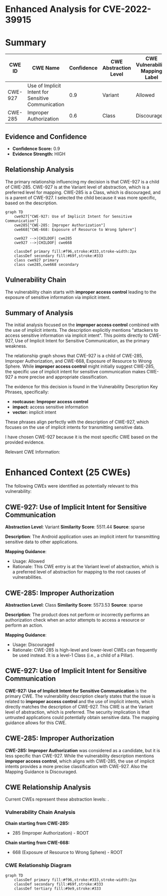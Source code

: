 # Enhanced Analysis for CVE-2022-39915

# Summary
| CWE ID | CWE Name | Confidence | CWE Abstraction Level | CWE Vulnerability Mapping Label | CWE-Vulnerability Mapping Notes |
|---|---|---|---|---|---|
| CWE-927 | Use of Implicit Intent for Sensitive Communication | 0.9 | Variant | Allowed | Primary CWE |
| CWE-285 | Improper Authorization | 0.6 | Class | Discouraged | Secondary Candidate |

## Evidence and Confidence

*   **Confidence Score:** 0.9
*   **Evidence Strength:** HIGH

## Relationship Analysis
The primary relationship influencing my decision is that CWE-927 is a child of CWE-285. CWE-927 is at the Variant level of abstraction, which is a preferred level for mapping. CWE-285 is a Class, which is discouraged, and is a parent of CWE-927. I selected the child because it was more specific, based on the description.

```mermaid
graph TD
    cwe927["CWE-927: Use of Implicit Intent for Sensitive Communication"]
    cwe285["CWE-285: Improper Authorization"]
    cwe668["CWE-668: Exposure of Resource to Wrong Sphere"]

    cwe927 -->|CHILDOF| cwe285
    cwe927 -->|CHILDOF| cwe668

    classDef primary fill:#f96,stroke:#333,stroke-width:2px
    classDef secondary fill:#69f,stroke:#333
    class cwe927 primary
    class cwe285,cwe668 secondary
```

## Vulnerability Chain
The vulnerability chain starts with **improper access control** leading to the exposure of sensitive information via implicit intent.

## Summary of Analysis
The initial analysis focused on the **improper access control** combined with the use of implicit intents. The description explicitly mentions "attackers to access sensitive information via implicit intent". This points directly to CWE-927, Use of Implicit Intent for Sensitive Communication, as the primary weakness.

The relationship graph shows that CWE-927 is a child of CWE-285, Improper Authorization, and CWE-668, Exposure of Resource to Wrong Sphere. While **improper access control** might initially suggest CWE-285, the specific use of implicit intent for sensitive communication makes CWE-927 a more precise and appropriate classification.

The evidence for this decision is found in the Vulnerability Description Key Phrases, specifically:

*   **rootcause:** **Improper access control**
*   **impact:** access sensitive information
*   **vector:** implicit intent

These phrases align perfectly with the description of CWE-927, which focuses on the use of implicit intents for transmitting sensitive data.

I have chosen CWE-927 because it is the most specific CWE based on the provided evidence.

Relevant CWE Information:

# Enhanced Context (25 CWEs)
The following CWEs were identified as potentially relevant to this vulnerability:

## CWE-927: Use of Implicit Intent for Sensitive Communication
**Abstraction Level**: Variant
**Similarity Score**: 5511.44
**Source**: sparse

**Description**:
The Android application uses an implicit intent for transmitting sensitive data to other applications.

**Mapping Guidance**:
- Usage: Allowed
- Rationale: This CWE entry is at the Variant level of abstraction, which is a preferred level of abstraction for mapping to the root causes of vulnerabilities.

## CWE-285: Improper Authorization
**Abstraction Level**: Class
**Similarity Score**: 5573.53
**Source**: sparse

**Description**:
The product does not perform or incorrectly performs an authorization check when an actor attempts to access a resource or perform an action.

**Mapping Guidance**:
- Usage: Discouraged
- Rationale: CWE-285 is high-level and lower-level CWEs can frequently be used instead. It is a level-1 Class (i.e., a child of a Pillar).

## CWE-927: Use of Implicit Intent for Sensitive Communication

**CWE-927: Use of Implicit Intent for Sensitive Communication** is the primary CWE. The vulnerability description clearly states that the issue is related to **improper access control** and the use of implicit intents, which directly matches the description of CWE-927. This CWE is at the Variant level of abstraction, which is preferred. The security implication is that untrusted applications could potentially obtain sensitive data. The mapping guidance allows for this CWE.

## CWE-285: Improper Authorization

**CWE-285: Improper Authorization** was considered as a candidate, but it is less specific than CWE-927. While the vulnerability description mentions **improper access control**, which aligns with CWE-285, the use of implicit intents provides a more precise classification with CWE-927. Also the Mapping Guidance is Discouraged.


## CWE Relationship Analysis

Current CWEs represent these abstraction levels: .


### Vulnerability Chain Analysis

**Chain starting from CWE-285:**
- 285 (Improper Authorization) - ROOT


**Chain starting from CWE-668:**
- 668 (Exposure of Resource to Wrong Sphere) - ROOT



### CWE Relationship Diagram

```mermaid
graph TD
    classDef primary fill:#f96,stroke:#333,stroke-width:2px
    classDef secondary fill:#69f,stroke:#333
    classDef tertiary fill:#9e9,stroke:#333
```